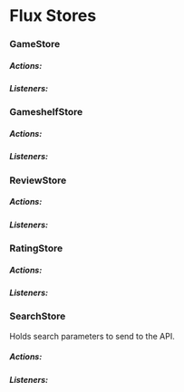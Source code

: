 # Flux Stores

### GameStore

##### Actions:

##### Listeners:

### GameshelfStore

##### Actions:

##### Listeners:

### ReviewStore

##### Actions:

##### Listeners:

### RatingStore

##### Actions:

##### Listeners:

### SearchStore

Holds search parameters to send to the API.

##### Actions:

##### Listeners:
